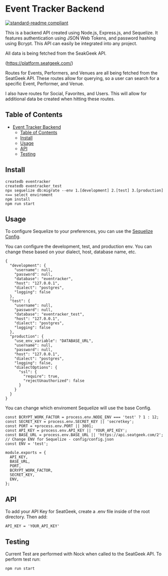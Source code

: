 # Event Tracker Backend

[![standard-readme compliant](https://img.shields.io/badge/readme%20style-standard-brightgreen.svg?style=flat-square)](https://github.com/robertvessnalong/eventtracker-backend)

This is a backend API created using Node.js, Express.js, and Sequelize. It features authentication using JSON Web Tokens, and password hashing using Bcrypt. This API can easily be integrated into any project.

All data is being fetched from the SeakGeek API.

(https://platform.seatgeek.com/)

Routes for Events, Performers, and Venues are all being fetched from the SeatGeek API. These routes allow for querying, so a user can search for a specific Event, Performer, and Venue.

I also have routes for Social, Favorites, and Users. This will allow for additional data be created when hitting these routes.

## Table of Contents

- [Event Tracker Backend](#event-tracker-backend)
  - [Table of Contents](#table-of-contents)
  - [Install](#install)
  - [Usage](#usage)
  - [API](#api)
  - [Testing](#testing)

## Install

```
createdb eventracker
createdb eventracker_test
npx sequelize db:migrate --env 1.[development] 2.[test] 3.[production] <== select enviroment
npm install
npm run start
```

## Usage

To configure Sequelize to your preferences, you can use the [Sequelize Config](config/).

You can configure the development, test, and production env. You can change these based on your dialect, host, database name, etc.

```
{
  "development": {
    "username": null,
    "password": null,
    "database": "eventracker",
    "host": "127.0.0.1",
    "dialect": "postgres",
    "logging": false
  },
  "test": {
    "username": null,
    "password": null,
    "database": "eventracker_test",
    "host": "127.0.0.1",
    "dialect": "postgres",
    "logging": false
  },
  "production": {
    "use_env_variable": "DATABASE_URL",
    "username": null,
    "password": null,
    "host": "127.0.0.1",
    "dialect": "postgres",
    "logging": false,
    "dialectOptions": {
      "ssl": {
        "require": true,
        "rejectUnauthorized": false
      }
    }
  }
}

```

You can change which enviroment Sequelize will use the base Config.

```
const BCRYPT_WORK_FACTOR = process.env.NODE_ENV === 'test' ? 1 : 12;
const SECRET_KEY = process.env.SECRET_KEY || 'secretkey';
const PORT = +process.env.PORT || 3001;
const API_KEY = process.env.API_KEY || 'YOUR_API_KEY';
const BASE_URL = process.env.BASE_URL || 'https://api.seatgeek.com/2';
// Change ENV for Sequelize - config/config.json
const ENV = 'test';

module.exports = {
  API_KEY,
  BASE_URL,
  PORT,
  BCRYPT_WORK_FACTOR,
  SECRET_KEY,
  ENV,
};

```

## API

To add your API Key for SeatGeek, create a .env file inside of the root directory. Then add:

```
API_KEY = 'YOUR_API_KEY'
```

## Testing

Current Test are performed with Nock when called to the SeatGeek API. To perform test run:

```
npm run start
```

